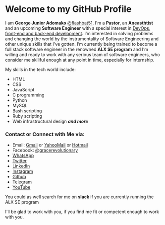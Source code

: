 # Welcome to my GitHub Profile
I am **George Junior Adomako** [@flashbat51](https://github.com/flashbat51). I'm a **Pastor**, an **Aneasthtist** and an upcoming **Software Engineer** with a special interest in <u>DevOps, front-end and back-end development</u>. I’m interested in solving problems and changing the world by the instrumentality of Software Engineering and other unique skills that I've gotten. I’m currently being trained to become a full stack software engineer in the renowned **ALX SE program** and I’m willing and ready to work with any serious team of software engineers, who consider me skillful enough at any point in time, especially for internship.

My skills in the tech world include:
- HTML
- CSS
- JavaScript
- C programming
- Python
- MySQL
- Bash scripting
- Ruby scripting 
- Web infrastructural design ***and more***

### Contact or Connect with Me via:
- Email: [Gmail](mailto:georgeadomakojnr51@gmail.com) or [YahooMail](mailto:georgeadomako51@yahoo.in) or [Hotmail](mailto:georgeadomakojnr51@hotmail.com)
- Facebook: [@gracerevolutionary](https://facebook.com/gracerevolutionary)
- [WhatsApp](https://wa.me/qr/S2DHKFDP5RFBN1)
- [Twitter](https://twitter.com/adomako_jnr)
- [LinkedIn](https://www.linkedin.com/in/george-junior-adomako-68a18618b)
- [Instagram](https://instagram.com/amanofvalor)
- [Github](https://github.com/flashbat51)
- [Telegram](https://telegram.org/@ojumet)
- [YouTube](https://youtube.com/@georgejunioradomako4389)

You could as well search for me on **slack** if you are currently running the ALX SE program

I'll be glad to work with you, if you find me fit or competent enough to work with you.

<!--
**flashbat51/flashbat51** is a ✨ _special_ ✨ repository because its `README.md` (this file) appears on your GitHub profile.
-->

